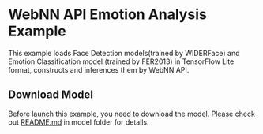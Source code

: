 WebNN API Emotion Analysis Example
======
This example loads Face Detection models(trained by WIDERFace) and Emotion Classification model (trained by FER2013) in TensorFlow Lite format, constructs and inferences them by WebNN API.

Download Model
-----------
Before launch this example, you need to download the model. Please check out [README.md](model/README.md) in model folder for details.